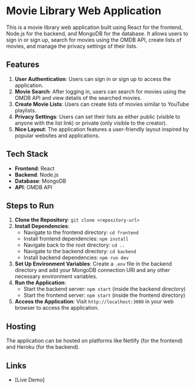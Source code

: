 # Movie Library Web Application

This is a movie library web application built using React for the frontend, Node.js for the backend, and MongoDB for the database. It allows users to sign in or sign up, search for movies using the OMDB API, create lists of movies, and manage the privacy settings of their lists.

## Features

1. **User Authentication**: Users can sign in or sign up to access the application.
2. **Movie Search**: After logging in, users can search for movies using the OMDB API and view details of the searched movies.
3. **Create Movie Lists**: Users can create lists of movies similar to YouTube playlists.
4. **Privacy Settings**: Users can set their lists as either public (visible to anyone with the list link) or private (only visible to the creator).
5. **Nice Layout**: The application features a user-friendly layout inspired by popular websites and applications.

## Tech Stack

- **Frontend**: React
- **Backend**: Node.js
- **Database**: MongoDB
- **API**: OMDB API

## Steps to Run

1. **Clone the Repository**: `git clone <repository-url>`
2. **Install Dependencies**: 
   - Navigate to the frontend directory: `cd frontend` 
   - Install frontend dependencies: `npm install`
   - Navigate back to the root directory: `cd ..`
   - Navigate to the backend directory: `cd backend`
   - Install backend dependencies: `npm run dev`
3. **Set Up Environment Variables**: Create a `.env` file in the backend directory and add your MongoDB connection URI and any other necessary environment variables.
4. **Run the Application**:
   - Start the backend server: `npm start` (inside the backend directory)
   - Start the frontend server: `npm start` (inside the frontend directory)
5. **Access the Application**: Visit `http://localhost:3000` in your web browser to access the application.

## Hosting

The application can be hosted on platforms like Netlify (for the frontend) and Heroku (for the backend).

## Links


- [Live Demo]  
